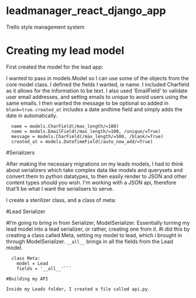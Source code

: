 # leadmanager_react_django_app
Trello style management system

# Creating my lead model 
First created the model for the lead app:

I wanted to pass in models.Model so I can use some of the objects from the core model class. I defined the fields I wanted, ie name. I included Charfield as it allows for the information to be text.
I also used 'EmailField' to validate user email addresses, and setting emails to unique to avoid users using the same emails. 
I then wanted the message to be optional so added in `blank=true`.
`created_at` includes a date andtime field and simply adds the date in automatically.

```/class/ _Lead_(/_models_/./_Model_/):
  name = models.CharField(/max_length/=100)
  name = models.EmailField(/max_length/=100, /unique/=True)
  message = models.CharField(/max_length/=500, /blank/=True)
  created_at = models.DateTimeField(/auto_now_add/=True)
``` 

#Serializers

After making the necessary migrations on my leads models, I had to think about serializers which take complex data like models and querysets and convert them to python datatypes, to then easily render to JSON and other content types should you wish. I'm working with a JSON api, therefore that’ll be what I want the serialisers to serve. 

I create a sterilizer class, and a class of meta: 

#Lead Serializer 

#I’m going to bring in from Serializer, ModelSerializer. Essentially turning my lead model into a lead serializer, or rather, creating one from it.
#i did this by creating a class called Meta, setting my model to lead, which i brought in through ModelSerializer. 
`__all__` brings in all the fields from the Lead model.

```class LeadSerializer(serializers.ModelSerializer):
  class Meta: 
    model = Lead
    fields = '__all__'```

#Building my API

Inside my Leads folder, I created a file called api.py.

